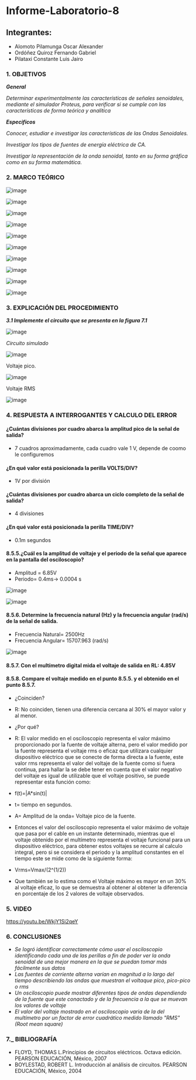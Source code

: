 # Informe-Laboratorio-8

## Integrantes:

  * Alomoto Pilamunga Oscar Alexander
  * Ordóñez Quiroz Fernando Gabriel
  * Pilataxi Constante Luis Jairo

### 1. OBJETIVOS

***General***

*Determinar experimentalmente las características de señales senoidales, mediante el simulador Proteus, para verificar si se cumple con las 
características de forma teórica y analítica*

***Especificos*** 

*Conocer, estudiar e investigar las características de las Ondas Senoidales.*

*Investigar los tipos de fuentes de energía eléctrica de CA.*

*Investigar la representación de la onda senoidal, tanto en su forma gráfica como
en su forma matemática.*

### 2. MARCO TEÓRICO

![image](https://user-images.githubusercontent.com/104925648/219509366-bca36d49-fd49-49e4-be45-04392521d79e.png)

![image](https://user-images.githubusercontent.com/104925648/219542130-3608fc30-2e06-436e-b98f-42357b913604.png)

![image](https://user-images.githubusercontent.com/104925648/219542158-011b82a1-14c2-4644-b602-71c0c4a2e2a0.png)

![image](https://user-images.githubusercontent.com/104925648/219540581-f57b3595-d985-414d-986a-e1421c3e57cd.png)

![image](https://user-images.githubusercontent.com/104925648/219540614-762eb18e-1495-400f-8bce-dc4968abea80.png)

![image](https://user-images.githubusercontent.com/104925648/219540647-c578356a-96f1-473d-9b64-c9679f65f9ed.png)

![image](https://user-images.githubusercontent.com/104925648/219540755-e8993115-8700-4253-a452-a48317b15cbe.png)

![image](https://user-images.githubusercontent.com/104925648/219540799-9beb0afa-7866-409f-8213-67788bdb9a16.png)

![image](https://user-images.githubusercontent.com/104925648/219540838-6c1531cf-9359-478e-a3f2-4b3464f9601f.png)

![image](https://user-images.githubusercontent.com/104925648/219540863-11b09fbb-e0f7-4ef6-b0cc-d0cbf206d2d1.png)

### 3. EXPLICACIÓN DEL PROCEDIMIENTO

***3.1 Implemente el circuito que se presenta en la figura 7.1***

![image](https://user-images.githubusercontent.com/116774906/219546996-62bb3cf5-e184-4d74-8ba0-36e5f22b6383.png)

*Circuito simulado*

![image](https://user-images.githubusercontent.com/116774906/219546500-8e72b7d1-0c5f-47b2-842e-2620919d6567.png)

Voltaje pico.

![image](https://user-images.githubusercontent.com/116774906/219546899-ee8bcc98-0ba0-4a7e-84f0-92e7eab58aaf.png)

Voltaje RMS

![image](https://user-images.githubusercontent.com/116774906/219546432-68c090a7-539a-4a6c-86a8-cdf61c1fa152.png)


### 4. RESPUESTA A INTERROGANTES Y CALCULO DEL ERROR

#### ¿Cuántas divisiones por cuadro abarca la amplitud pico de la señal de salida?

* 7 cuadros aproximadamente, cada cuadro vale 1 V, depende de coomo le configuremos

#### ¿En qué valor está posicionada la perilla VOLTS/DIV?

* 1V por división

#### ¿Cuántas divisiones por cuadro abarca un ciclo completo de la señal de salida?

* 4 divisiones

#### ¿En qué valor está posicionada la perilla TIME/DIV?

* 0.1m segundos

#### 8.5.5.¿Cuál es la amplitud de voltaje y el periodo de la señal que aparece en la pantalla del osciloscopio?

* Amplitud = 6.85V 
* Periodo= 0.4ms→ 0.0004 s

![image](https://user-images.githubusercontent.com/104925648/219664589-ad9a9f37-78db-4cb8-850e-5ab9aaeb6f96.png)

![image](https://user-images.githubusercontent.com/104925648/219665271-aab3715e-f001-4169-b560-d2d4f0596923.png)


#### 8.5.6. Determine la frecuencia natural (Hz) y la frecuencia angular (rad/s) de la señal de salida.

* Frecuencia Natural= 2500Hz 
* Frecuencia Angular= 15707.963 (rad/s)

![image](https://user-images.githubusercontent.com/104925648/219666777-837be024-d71a-412d-8914-19770f85ea84.png)

#### 8.5.7. Con el multímetro digital mida el voltaje de salida en RL: 4.85V
#### 8.5.8. Compare el voltaje medido en el punto 8.5.5. y el obtenido en el punto 8.5.7.

* ¿Coinciden?
 
 - R: No coinciden, tienen una diferencia cercana al 30% el mayor valor y al menor. 

* ¿Por qué?
 - R: El valor medido en el osciloscopio representa el valor máximo proporcionado por la fuente de voltaje alterna, pero el valor medido por la fuente representa el voltaje rms o eficaz que utilizara cualquier dispositivo eléctrico que se conecte de forma directa a la fuente, este valor rms representa el valor del voltaje de la fuente como si fuera continua, para hallar la se debe tener en cuenta que el valor negativo del voltaje es igual de utilizable que el voltaje positivo, se puede representar esta función como: 

* f(t)=|A*sin(t)|

 - t= tiempo en segundos.
 - A= Amplitud de la onda= Voltaje pico de la fuente. 
 
- Entonces el valor del osciloscopio representa el valor máximo de voltaje que pasa por el cable en un instante determinado, mientras que el voltaje obtenido por el multímetro representa el voltaje funcional para un dispositivo eléctrico, para obtener estos voltajes se recurre al calculo integral, pero si se considera el periodo y la amplitud constantes en el tiempo este se mide como de la siguiente forma: 

* Vrms=Vmax/(2^(1/2))

- Que también se lo estima como el Voltaje máximo es mayor en un 30% al voltaje eficaz, lo que se demuestra al obtener al obtener la diferencia en porcentaje de los 2 valores de voltaje observados. 

### 5. VIDEO

https://youtu.be/WkjY1Si2qeY

### 6. CONCLUSIONES

- *Se logró identificar correctamente cómo usar el osciloscopio identificando cada una de las perillas a fin de poder ver la onda senoidal de 
   una mejor manera en la que se puedan tomar más fácilmente sus datos*
- *Las fuentes de corriente alterna varían en magnitud a lo largo del tiempo describiendo las ondas que muestran el voltaque pico, pico-pico o rms*
- *Un osciloscopio puede mostrar diferentes tipos de ondas dependiendo de la fuente que este conactado y de la frecuencia a la que se muevan los valores de voltaje*
- *El valor del voltaje mostrado en el osciloscopio varia de la del multímetro por un factor de error cuadrático medido llamado "RMS" (Root mean square)*

### 7._ BIBLIOGRAFÍA

- FLOYD, THOMAS L.Principios de circuitos eléctricos. Octava edición. PEARSON EDUCACIÓN, México, 2007
- BOYLESTAD, ROBERT L. Introducción al análisis de circuitos. PEARSON EDUCACIÓN, México, 2004
